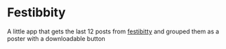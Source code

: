 # Festibbity

A little app that gets the last 12 posts from [festibitty](https://instagram.com/festibbity) and grouped them as a poster with a downloadable button

